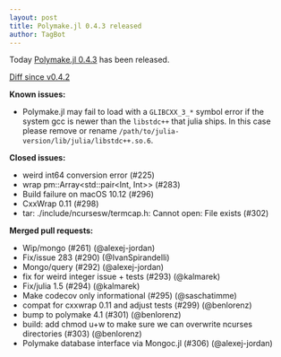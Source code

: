 ```yaml
---
layout: post
title: Polymake.jl 0.4.3 released
author: TagBot
---
```


Today [Polymake.jl 0.4.3](https://github.com/oscar-system/Polymake.jl/releases/tag/v0.4.3) has
been released.

[Diff since v0.4.2](https://github.com/oscar-system/Polymake.jl/compare/v0.4.2...v0.4.3)

**Known issues:**
- Polymake.jl may fail to load with a `GLIBCXX_3_*` symbol error if the system gcc is newer than the `libstdc++` that julia ships. In this case please remove or rename `/path/to/julia-version/lib/julia/libstdc++.so.6`.


**Closed issues:**
- weird int64 conversion error (#225)
- wrap pm::Array<std::pair<Int, Int>> (#283)
- Build failure on macOS 10.12 (#296)
- CxxWrap 0.11 (#298)
- tar: ./include/ncursesw/termcap.h: Cannot open: File exists (#302)

**Merged pull requests:**
- Wip/mongo (#261) (@alexej-jordan)
- Fix/issue 283 (#290) (@IvanSpirandelli)
- Mongo/query (#292) (@alexej-jordan)
- fix for weird integer issue + tests (#293) (@kalmarek)
- Fix/julia 1.5 (#294) (@kalmarek)
- Make codecov only informational (#295) (@saschatimme)
- compat for cxxwrap 0.11 and adjust tests (#299) (@benlorenz)
- bump to polymake 4.1 (#301) (@benlorenz)
- build: add chmod u+w to make sure we can overwrite ncurses directories (#303) (@benlorenz)
- Polymake database interface via Mongoc.jl (#306) (@alexej-jordan)
